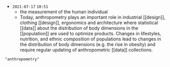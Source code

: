 - `2021-07-17`  `10:51`
	- the measurement of the human individual
	- Today, anthropometry plays an important role in industrial [[design]], clothing [[design]], ergonomics and architecture where statistical [[data]] about the distribution of body dimensions in the [[population]] are used to optimize products. Changes in lifestyles, nutrition, and ethnic composition of populations lead to changes in the distribution of body dimensions (e.g. the rise in obesity) and require regular updating of anthropometric [[data]] collections. 

```query
"anthropometry"
```